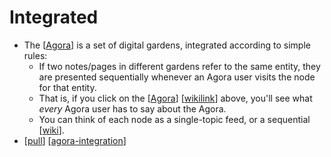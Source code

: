 # Integrated

- The [[Agora]] is a set of digital gardens, integrated according to simple rules:
  - If two notes/pages in different gardens refer to the same entity, they are presented sequentially whenever an Agora user visits the node for that entity.
  - That is, if you click on the [[Agora]] [[wikilink]] above, you'll see what *every* Agora user has to say about the Agora.
  - You can think of each node as a single-topic feed, or a sequential [[wiki]].
- [[pull]] [[agora-integration]]


[//begin]: # "Autogenerated link references for markdown compatibility"
[Agora]: agora "Agora"
[wikilink]: wikilink "Wikilink"
[wiki]: wiki "Wiki"
[pull]: pull "Pull"
[agora-integration]: agora-integration "Agora Integration"
[//end]: # "Autogenerated link references"